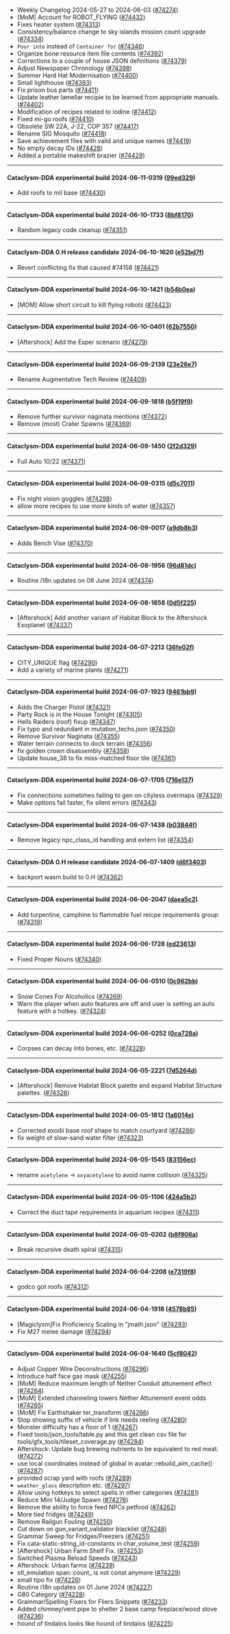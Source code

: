 * Weekly Changelog 2024-05-27 to 2024-06-03 ([#74274](https://github.com/CleverRaven/Cataclysm-DDA/pull/74274))
* [MoM] Account for ROBOT_FLYING ([#74432](https://github.com/CleverRaven/Cataclysm-DDA/pull/74432))
* Fixes heater system ([#74313](https://github.com/CleverRaven/Cataclysm-DDA/pull/74313))
* Consistency/balance change to sky islands mission count upgrade ([#74334](https://github.com/CleverRaven/Cataclysm-DDA/pull/74334))
* `Pour into` instead of `Container for` ([#74346](https://github.com/CleverRaven/Cataclysm-DDA/pull/74346))
* Organize bone resource item file contents ([#74392](https://github.com/CleverRaven/Cataclysm-DDA/pull/74392))
* Corrections to a couple of house JSON definitions ([#74379](https://github.com/CleverRaven/Cataclysm-DDA/pull/74379))
* Adjust Newspaper Chronology ([#74398](https://github.com/CleverRaven/Cataclysm-DDA/pull/74398))
* Summer Hard Hat Modernisation ([#74400](https://github.com/CleverRaven/Cataclysm-DDA/pull/74400))
* Small lighthouse ([#74393](https://github.com/CleverRaven/Cataclysm-DDA/pull/74393))
* Fix prison bus parts ([#74411](https://github.com/CleverRaven/Cataclysm-DDA/pull/74411))
* Update leather lamellar recipie to be learned from appropriate manuals. ([#74402](https://github.com/CleverRaven/Cataclysm-DDA/pull/74402))
* Modification of recipes related to iodine ([#74412](https://github.com/CleverRaven/Cataclysm-DDA/pull/74412))
* Fixed mi-go roofs ([#74410](https://github.com/CleverRaven/Cataclysm-DDA/pull/74410))
* Obsolete SW 22A, J-22, COP 357 ([#74417](https://github.com/CleverRaven/Cataclysm-DDA/pull/74417))
* Rename SIG Mosquito ([#74418](https://github.com/CleverRaven/Cataclysm-DDA/pull/74418))
* Save achievement files with valid and unique names ([#74419](https://github.com/CleverRaven/Cataclysm-DDA/pull/74419))
* No empty decay IDs ([#74428](https://github.com/CleverRaven/Cataclysm-DDA/pull/74428))
* Added a portable makeshift brazier ([#74429](https://github.com/CleverRaven/Cataclysm-DDA/pull/74429))

---

#### Cataclysm-DDA experimental build 2024-06-11-0319 ([99ed329](https://github.com/CleverRaven/Cataclysm-DDA/releases/tag/cdda-experimental-2024-06-11-0319))

* Add roofs to mil base ([#74430](https://github.com/CleverRaven/Cataclysm-DDA/pull/74430))

---

#### Cataclysm-DDA experimental build 2024-06-10-1733 ([8bf8170](https://github.com/CleverRaven/Cataclysm-DDA/releases/tag/cdda-experimental-2024-06-10-1733))

* Random legacy code cleanup ([#74351](https://github.com/CleverRaven/Cataclysm-DDA/pull/74351))

---

#### Cataclysm-DDA 0.H release candidate 2024-06-10-1620 ([e52bd7f](https://github.com/CleverRaven/Cataclysm-DDA/releases/tag/cdda-0.H-2024-06-10-1620))

* Revert conflicting fix that caused #74158 ([#74421](https://github.com/CleverRaven/Cataclysm-DDA/pull/74421))

---

#### Cataclysm-DDA experimental build 2024-06-10-1421 ([b54b0ea](https://github.com/CleverRaven/Cataclysm-DDA/releases/tag/cdda-experimental-2024-06-10-1421))

* [MOM] Allow short circuit to kill flying robots ([#74423](https://github.com/CleverRaven/Cataclysm-DDA/pull/74423))

---

#### Cataclysm-DDA experimental build 2024-06-10-0401 ([62b7550](https://github.com/CleverRaven/Cataclysm-DDA/releases/tag/cdda-experimental-2024-06-10-0401))

* [Aftershock] Add the Esper scenario ([#74279](https://github.com/CleverRaven/Cataclysm-DDA/pull/74279))

---

#### Cataclysm-DDA experimental build 2024-06-09-2139 ([23e26e7](https://github.com/CleverRaven/Cataclysm-DDA/releases/tag/cdda-experimental-2024-06-09-2139))

* Rename Augmentative Tech Review ([#74409](https://github.com/CleverRaven/Cataclysm-DDA/pull/74409))

---

#### Cataclysm-DDA experimental build 2024-06-09-1818 ([b5f19f9](https://github.com/CleverRaven/Cataclysm-DDA/releases/tag/cdda-experimental-2024-06-09-1818))

* Remove further survivor naginata mentions ([#74372](https://github.com/CleverRaven/Cataclysm-DDA/pull/74372))
* Remove (most) Crater Spawns ([#74369](https://github.com/CleverRaven/Cataclysm-DDA/pull/74369))

---

#### Cataclysm-DDA experimental build 2024-06-09-1450 ([2f2d329](https://github.com/CleverRaven/Cataclysm-DDA/releases/tag/cdda-experimental-2024-06-09-1450))

* Full Auto 10/22 ([#74371](https://github.com/CleverRaven/Cataclysm-DDA/pull/74371))

---

#### Cataclysm-DDA experimental build 2024-06-09-0315 ([d5c7011](https://github.com/CleverRaven/Cataclysm-DDA/releases/tag/cdda-experimental-2024-06-09-0315))

* Fix night vision goggles ([#74298](https://github.com/CleverRaven/Cataclysm-DDA/pull/74298))
* allow more recipes to use more kinds of water ([#74357](https://github.com/CleverRaven/Cataclysm-DDA/pull/74357))

---

#### Cataclysm-DDA experimental build 2024-06-09-0017 ([a9db8b3](https://github.com/CleverRaven/Cataclysm-DDA/releases/tag/cdda-experimental-2024-06-09-0017))

* Adds Bench Vise ([#74370](https://github.com/CleverRaven/Cataclysm-DDA/pull/74370))

---

#### Cataclysm-DDA experimental build 2024-06-08-1956 ([96d81dc](https://github.com/CleverRaven/Cataclysm-DDA/releases/tag/cdda-experimental-2024-06-08-1956))

* Routine i18n updates on 08 June 2024 ([#74374](https://github.com/CleverRaven/Cataclysm-DDA/pull/74374))

---

#### Cataclysm-DDA experimental build 2024-06-08-1658 ([0d5f225](https://github.com/CleverRaven/Cataclysm-DDA/releases/tag/cdda-experimental-2024-06-08-1658))

* [Aftershock] Add another variant of Habitat Block to the Aftershock Exoplanet ([#74337](https://github.com/CleverRaven/Cataclysm-DDA/pull/74337))

---

#### Cataclysm-DDA experimental build 2024-06-07-2213 ([36fe02f](https://github.com/CleverRaven/Cataclysm-DDA/releases/tag/cdda-experimental-2024-06-07-2213))

* CITY_UNIQUE flag ([#74290](https://github.com/CleverRaven/Cataclysm-DDA/pull/74290))
* Add a variety of marine plants ([#74271](https://github.com/CleverRaven/Cataclysm-DDA/pull/74271))

---

#### Cataclysm-DDA experimental build 2024-06-07-1923 ([9461bb9](https://github.com/CleverRaven/Cataclysm-DDA/releases/tag/cdda-experimental-2024-06-07-1923))

* Adds the Charger Pistol ([#74321](https://github.com/CleverRaven/Cataclysm-DDA/pull/74321))
* Party Rock is in the House Tonight ([#74305](https://github.com/CleverRaven/Cataclysm-DDA/pull/74305))
* Hells Raiders (roof) fixup ([#74347](https://github.com/CleverRaven/Cataclysm-DDA/pull/74347))
* Fix typo and redundant in mutation_techs.json ([#74350](https://github.com/CleverRaven/Cataclysm-DDA/pull/74350))
* Remove Survivor Naginata ([#74355](https://github.com/CleverRaven/Cataclysm-DDA/pull/74355))
* Water terrain connects to dock terrain ([#74356](https://github.com/CleverRaven/Cataclysm-DDA/pull/74356))
* fix golden crown disassembly ([#74358](https://github.com/CleverRaven/Cataclysm-DDA/pull/74358))
* Update house_38 to fix miss-matched floor tile ([#74361](https://github.com/CleverRaven/Cataclysm-DDA/pull/74361))

---

#### Cataclysm-DDA experimental build 2024-06-07-1705 ([716e137](https://github.com/CleverRaven/Cataclysm-DDA/releases/tag/cdda-experimental-2024-06-07-1705))

* Fix connections sometimes failing to gen on cityless overmaps ([#74329](https://github.com/CleverRaven/Cataclysm-DDA/pull/74329))
* Make options fail faster, fix silent errors ([#74343](https://github.com/CleverRaven/Cataclysm-DDA/pull/74343))

---

#### Cataclysm-DDA experimental build 2024-06-07-1438 ([b03844f](https://github.com/CleverRaven/Cataclysm-DDA/releases/tag/cdda-experimental-2024-06-07-1438))

* Remove legacy npc_class_id handling and extern list ([#74354](https://github.com/CleverRaven/Cataclysm-DDA/pull/74354))

---

#### Cataclysm-DDA 0.H release candidate 2024-06-07-1409 ([d6f3403](https://github.com/CleverRaven/Cataclysm-DDA/releases/tag/cdda-0.H-2024-06-07-1409))

* backport wasm build to 0.H ([#74362](https://github.com/CleverRaven/Cataclysm-DDA/pull/74362))

---

#### Cataclysm-DDA experimental build 2024-06-06-2047 ([daea5c2](https://github.com/CleverRaven/Cataclysm-DDA/releases/tag/cdda-experimental-2024-06-06-2047))

* Add turpentine, camphine to flammable fuel reicpe requirements group ([#74319](https://github.com/CleverRaven/Cataclysm-DDA/pull/74319))

---

#### Cataclysm-DDA experimental build 2024-06-06-1728 ([ed23613](https://github.com/CleverRaven/Cataclysm-DDA/releases/tag/cdda-experimental-2024-06-06-1728))

* Fixed Proper Nouns ([#74340](https://github.com/CleverRaven/Cataclysm-DDA/pull/74340))

---

#### Cataclysm-DDA experimental build 2024-06-06-0510 ([0c962bb](https://github.com/CleverRaven/Cataclysm-DDA/releases/tag/cdda-experimental-2024-06-06-0510))

* Snow Cones For Alcoholics ([#74269](https://github.com/CleverRaven/Cataclysm-DDA/pull/74269))
* Warn the player when auto features are off and user is setting an auto feature with a hotkey. ([#74324](https://github.com/CleverRaven/Cataclysm-DDA/pull/74324))

---

#### Cataclysm-DDA experimental build 2024-06-06-0252 ([0ca728a](https://github.com/CleverRaven/Cataclysm-DDA/releases/tag/cdda-experimental-2024-06-06-0252))

* Corpses can decay into bones, etc. ([#74328](https://github.com/CleverRaven/Cataclysm-DDA/pull/74328))

---

#### Cataclysm-DDA experimental build 2024-06-05-2221 ([7d5264d](https://github.com/CleverRaven/Cataclysm-DDA/releases/tag/cdda-experimental-2024-06-05-2221))

* [Aftershock] Remove Habitat Block palette and expand Habitat Structure palettes. ([#74326](https://github.com/CleverRaven/Cataclysm-DDA/pull/74326))

---

#### Cataclysm-DDA experimental build 2024-06-05-1812 ([1a6014e](https://github.com/CleverRaven/Cataclysm-DDA/releases/tag/cdda-experimental-2024-06-05-1812))

* Corrected exodii base roof shape to match courtyard ([#74286](https://github.com/CleverRaven/Cataclysm-DDA/pull/74286))
* fix weight of slow-sand water filter ([#74323](https://github.com/CleverRaven/Cataclysm-DDA/pull/74323))

---

#### Cataclysm-DDA experimental build 2024-06-05-1545 ([83156ec](https://github.com/CleverRaven/Cataclysm-DDA/releases/tag/cdda-experimental-2024-06-05-1545))

* rename `acetylene` -> `oxyacetylene` to avoid name collision ([#74325](https://github.com/CleverRaven/Cataclysm-DDA/pull/74325))

---

#### Cataclysm-DDA experimental build 2024-06-05-1106 ([424a5b2](https://github.com/CleverRaven/Cataclysm-DDA/releases/tag/cdda-experimental-2024-06-05-1106))

* Correct the duct tape requirements in aquarium recipes ([#74311](https://github.com/CleverRaven/Cataclysm-DDA/pull/74311))

---

#### Cataclysm-DDA experimental build 2024-06-05-0202 ([b8f906a](https://github.com/CleverRaven/Cataclysm-DDA/releases/tag/cdda-experimental-2024-06-05-0202))

* Break recursive death spiral ([#74315](https://github.com/CleverRaven/Cataclysm-DDA/pull/74315))

---

#### Cataclysm-DDA experimental build 2024-06-04-2208 ([e7319f8](https://github.com/CleverRaven/Cataclysm-DDA/releases/tag/cdda-experimental-2024-06-04-2208))

* godco got roofs ([#74312](https://github.com/CleverRaven/Cataclysm-DDA/pull/74312))

---

#### Cataclysm-DDA experimental build 2024-06-04-1918 ([4578b85](https://github.com/CleverRaven/Cataclysm-DDA/releases/tag/cdda-experimental-2024-06-04-1918))

* [Magiclysm]Fix Proficiency Scaling in "jmath.json" ([#74293](https://github.com/CleverRaven/Cataclysm-DDA/pull/74293))
* Fix M27 melee damage ([#74294](https://github.com/CleverRaven/Cataclysm-DDA/pull/74294))

---

#### Cataclysm-DDA experimental build 2024-06-04-1640 ([5cf8042](https://github.com/CleverRaven/Cataclysm-DDA/releases/tag/cdda-experimental-2024-06-04-1640))

* Adjust Copper Wire Deconstructions ([#74296](https://github.com/CleverRaven/Cataclysm-DDA/pull/74296))
* Introduce half face gas mask ([#74255](https://github.com/CleverRaven/Cataclysm-DDA/pull/74255))
* [MoM] Reduce maximum length of Nether Conduit attunement effect ([#74264](https://github.com/CleverRaven/Cataclysm-DDA/pull/74264))
* [MoM] Extended channeling lowers Nether Attunement event odds ([#74265](https://github.com/CleverRaven/Cataclysm-DDA/pull/74265))
* [MoM] Fix Earthshaker ter_transform ([#74266](https://github.com/CleverRaven/Cataclysm-DDA/pull/74266))
* Stop showing suffix of vehicle if link needs reeling ([#74280](https://github.com/CleverRaven/Cataclysm-DDA/pull/74280))
* Monster difficulty has a floor of 1 ([#74267](https://github.com/CleverRaven/Cataclysm-DDA/pull/74267))
* Fixed tools/json_tools/table.py and this get clean csv file for tools/gfx_tools/tileset_coverage.py ([#74284](https://github.com/CleverRaven/Cataclysm-DDA/pull/74284))
* Aftershock: Update bug brewing nutrients to be equivalent to red meat. ([#74272](https://github.com/CleverRaven/Cataclysm-DDA/pull/74272))
* use local coordinates instead of global in avatar::rebuild_aim_cache() ([#74287](https://github.com/CleverRaven/Cataclysm-DDA/pull/74287))
* provided scrap yard with roofs ([#74289](https://github.com/CleverRaven/Cataclysm-DDA/pull/74289))
* `weather_glass` description etc. ([#74297](https://github.com/CleverRaven/Cataclysm-DDA/pull/74297))
* Allow using hotkeys to select spells in other categories ([#74281](https://github.com/CleverRaven/Cataclysm-DDA/pull/74281))
* Reduce Mini 14/Judge Spawn ([#74276](https://github.com/CleverRaven/Cataclysm-DDA/pull/74276))
* Remove the ability to force feed NPCs petfood ([#74262](https://github.com/CleverRaven/Cataclysm-DDA/pull/74262))
* More tied fridges ([#74249](https://github.com/CleverRaven/Cataclysm-DDA/pull/74249))
* Remove Railgun Fouling ([#74250](https://github.com/CleverRaven/Cataclysm-DDA/pull/74250))
* Cut down on gun_variant_validator blacklist ([#74248](https://github.com/CleverRaven/Cataclysm-DDA/pull/74248))
* Grammar Sweep for Fridges/Freezers ([#74251](https://github.com/CleverRaven/Cataclysm-DDA/pull/74251))
* Fix cata-static-string_id-constants in char_volume_test ([#74259](https://github.com/CleverRaven/Cataclysm-DDA/pull/74259))
* [Aftershock] Urban Farm Shelf Fix. ([#74253](https://github.com/CleverRaven/Cataclysm-DDA/pull/74253))
* Switched Plasma Reload Speeds ([#74243](https://github.com/CleverRaven/Cataclysm-DDA/pull/74243))
* Aftershock: Urban farms ([#74239](https://github.com/CleverRaven/Cataclysm-DDA/pull/74239))
* stl_emulation span::count_ is not const anymore ([#74229](https://github.com/CleverRaven/Cataclysm-DDA/pull/74229))
* small tipo fix ([#74226](https://github.com/CleverRaven/Cataclysm-DDA/pull/74226))
* Routine i18n updates on 01 June 2024 ([#74227](https://github.com/CleverRaven/Cataclysm-DDA/pull/74227))
* G80 Category ([#74228](https://github.com/CleverRaven/Cataclysm-DDA/pull/74228))
* Grammar/Spelling Fixers for Fliers Snippets ([#74233](https://github.com/CleverRaven/Cataclysm-DDA/pull/74233))
* Added chimney/vent pipe to shelter 2 base camp fireplace/wood stove ([#74236](https://github.com/CleverRaven/Cataclysm-DDA/pull/74236))
* hound of tindalos looks like hound of tindalos ([#74225](https://github.com/CleverRaven/Cataclysm-DDA/pull/74225))
